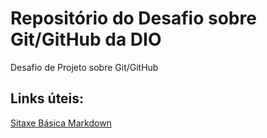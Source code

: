 # Repositório do Desafio sobre Git/GitHub da DIO
Desafio de Projeto sobre Git/GitHub

## Links úteis:
[Sitaxe Básica Markdown]([https://www.markdownguide.org/](https://www.markdownguide.org/basic-syntax/))

